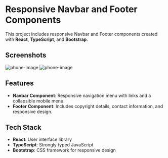 # Responsive Navbar and Footer Components

This project includes responsive Navbar and Footer components created with **React**, **TypeScript**, and **Bootstrap**.


## Screenshots

<img src="https://pbs.twimg.com/media/F5Go49lWQAAbw0-?format=png&name=small" alt="phone-image">
<img src="https://pbs.twimg.com/media/F5Gox2sWYAAhTxc?format=webp&name=small" alt="phone-image">

## Features

- **Navbar Component**: Responsive navigation menu with links and a collapsible mobile menu.
- **Footer Component**: Includes copyright details, contact information, and responsive design.

## Tech Stack

- **React**: User interface library
- **TypeScript**: Strongly typed JavaScript
- **Bootstrap**: CSS framework for responsive design
